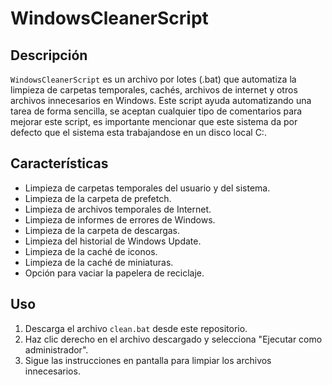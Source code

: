 # WindowsCleanerScript

## Descripción
`WindowsCleanerScript` es un archivo por lotes (.bat) que automatiza la limpieza de carpetas temporales, cachés, archivos de internet y otros archivos innecesarios en Windows. Este script ayuda automatizando una tarea de forma sencilla, se aceptan cualquier tipo de comentarios para mejorar este script, es importante mencionar que este sistema da por defecto que el sistema esta trabajandose en un disco local C:.

## Características
- Limpieza de carpetas temporales del usuario y del sistema.
- Limpieza de la carpeta de prefetch.
- Limpieza de archivos temporales de Internet.
- Limpieza de informes de errores de Windows.
- Limpieza de la carpeta de descargas.
- Limpieza del historial de Windows Update.
- Limpieza de la caché de iconos.
- Limpieza de la caché de miniaturas.
- Opción para vaciar la papelera de reciclaje.

## Uso
1. Descarga el archivo `clean.bat` desde este repositorio.
2. Haz clic derecho en el archivo descargado y selecciona "Ejecutar como administrador".
3. Sigue las instrucciones en pantalla para limpiar los archivos innecesarios.
